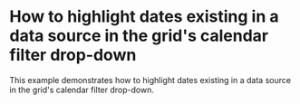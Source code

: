 # How to highlight dates existing in a data source in the grid's calendar filter drop-down


<p>This example demonstrates how to highlight dates existing in a data source in the grid's calendar filter drop-down.</p>

<br/>


